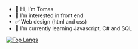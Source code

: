 
- 👋 Hi, I’m Tomas 
- 👀 I’m interested in front end
- ✅ Web design  (html and css)
- 🌱 I’m currently learning Javascript, C# and SQL


[![Top Langs](https://github-readme-stats.vercel.app/api/top-langs/?username=tomask98&layout=compact)](https://github.com/anuraghazra/github-readme-stats)

<!---
tomask98/tomask98 is a ✨ special ✨ repository because its `README.md` (this file) appears on your GitHub profile.
You can click the Preview link to take a look at your changes.
--->
